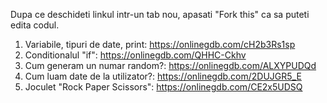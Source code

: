 Dupa ce deschideti linkul intr-un tab nou, apasati "Fork this" ca sa puteti edita codul. 

1. Variabile, tipuri de date, print: https://onlinegdb.com/cH2b3Rs1sp
2. Conditionalul "if": https://onlinegdb.com/QHHC-Ckhv
3. Cum generam un numar random?: https://onlinegdb.com/ALXYPUDQd
4. Cum luam date de la utilizator?: https://onlinegdb.com/2DUJGR5_E
5. Joculet "Rock Paper Scissors": https://onlinegdb.com/CE2x5UDSQ



